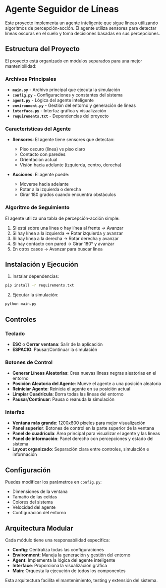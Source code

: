# Agente Seguidor de Líneas

Este proyecto implementa un agente inteligente que sigue líneas utilizando algoritmos de percepción-acción. El agente utiliza sensores para detectar líneas oscuras en el suelo y toma decisiones basadas en sus percepciones.

## Estructura del Proyecto

El proyecto está organizado en módulos separados para una mejor mantenibilidad:

### Archivos Principales

- **`main.py`** - Archivo principal que ejecuta la simulación
- **`config.py`** - Configuraciones y constantes del sistema
- **`agent.py`** - Lógica del agente inteligente
- **`environment.py`** - Gestión del entorno y generación de líneas
- **`interface.py`** - Interfaz gráfica y visualización
- **`requirements.txt`** - Dependencias del proyecto

### Características del Agente

- **Sensores**: El agente tiene sensores que detectan:
  - Piso oscuro (línea) vs piso claro
  - Contacto con paredes
  - Orientación actual
  - Visión hacia adelante (izquierda, centro, derecha)

- **Acciones**: El agente puede:
  - Moverse hacia adelante
  - Rotar a la izquierda o derecha
  - Girar 180 grados cuando encuentra obstáculos

### Algoritmo de Seguimiento

El agente utiliza una tabla de percepción-acción simple:

1. Si está sobre una línea o hay línea al frente → Avanzar
2. Si hay línea a la izquierda → Rotar izquierda y avanzar
3. Si hay línea a la derecha → Rotar derecha y avanzar
4. Si hay contacto con pared → Girar 180° y avanzar
5. En otros casos → Avanzar para buscar línea

## Instalación y Ejecución

1. Instalar dependencias:
```bash
pip install -r requirements.txt
```

2. Ejecutar la simulación:
```bash
python main.py
```

## Controles

### Teclado
- **ESC** o **Cerrar ventana**: Salir de la aplicación
- **ESPACIO**: Pausar/Continuar la simulación

### Botones de Control
- **Generar Líneas Aleatorias**: Crea nuevas líneas negras aleatorias en el entorno
- **Posición Aleatoria del Agente**: Mueve el agente a una posición aleatoria
- **Reiniciar Agente**: Reinicia el agente en su posición actual
- **Limpiar Cuadrícula**: Borra todas las líneas del entorno
- **Pausar/Continuar**: Pausa o reanuda la simulación

### Interfaz
- **Ventana más grande**: 1200x800 píxeles para mejor visualización
- **Panel superior**: Botones de control en la parte superior de la ventana
- **Panel de cuadrícula**: Área principal para visualizar el agente y las líneas
- **Panel de información**: Panel derecho con percepciones y estado del sistema
- **Layout organizado**: Separación clara entre controles, simulación e información

## Configuración

Puedes modificar los parámetros en `config.py`:

- Dimensiones de la ventana
- Tamaño de las celdas
- Colores del sistema
- Velocidad del agente
- Configuración del entorno

## Arquitectura Modular

Cada módulo tiene una responsabilidad específica:

- **Config**: Centraliza todas las configuraciones
- **Environment**: Maneja la generación y gestión del entorno
- **Agent**: Implementa la lógica del agente inteligente
- **Interface**: Proporciona la visualización gráfica
- **Main**: Orquesta la ejecución de todos los componentes

Esta arquitectura facilita el mantenimiento, testing y extensión del sistema.
